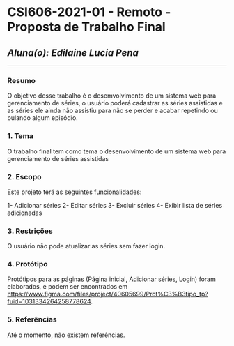 # **CSI606-2021-01 - Remoto - Proposta de Trabalho Final**
## *Aluna(o): Edilaine Lucia Pena*

--------------

<!-- Descrever um resumo sobre o trabalho. -->

### Resumo

  O objetivo desse trabalho é o desemvolvimento de um sistema web para gerenciamento de séries, o usuário poderá cadastrar as séries assistidas e as séries ele ainda não assistiu para não se perder e acabar repetindo ou pulando algum episódio.

<!-- Apresentar o tema. -->
### 1. Tema

  O trabalho final tem como tema o desenvolvimento de um sistema web para gerenciamento de séries assistidas

<!-- Descrever e limitar o escopo da aplicação. -->
### 2. Escopo

  Este projeto terá as seguintes funcionalidades:
  
  1- Adicionar séries 
  2- Editar séries
  3- Excluir séries
  4- Exibir lista de séries adicionadas

<!-- Apresentar restrições de funcionalidades e de escopo. -->
### 3. Restrições

  O usuário não pode atualizar as séries sem fazer login.

<!-- Construir alguns protótipos para a aplicação, disponibilizá-los no Github e descrever o que foi considerado. //-->
### 4. Protótipo

  Protótipos para as páginas (Página inicial, Adicionar séries, Login) foram elaborados, e podem ser encontrados em https://www.figma.com/files/project/40605699/Prot%C3%B3tipo_tp?fuid=1031334264258778624.

### 5. Referências

  Até o momento, não existem referências.
